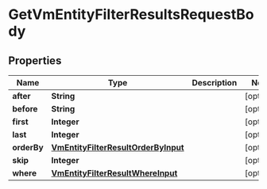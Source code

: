 

# GetVmEntityFilterResultsRequestBody


## Properties

Name | Type | Description | Notes
------------ | ------------- | ------------- | -------------
**after** | **String** |  |  [optional]
**before** | **String** |  |  [optional]
**first** | **Integer** |  |  [optional]
**last** | **Integer** |  |  [optional]
**orderBy** | [**VmEntityFilterResultOrderByInput**](VmEntityFilterResultOrderByInput.md) |  |  [optional]
**skip** | **Integer** |  |  [optional]
**where** | [**VmEntityFilterResultWhereInput**](VmEntityFilterResultWhereInput.md) |  |  [optional]



